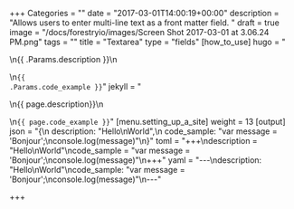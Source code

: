 +++
Categories = ""
date = "2017-03-01T14:00:19+00:00"
description = "Allows users to enter multi-line text as a front matter field. "
draft = true
image = "/docs/forestryio/images/Screen Shot 2017-03-01 at 3.06.24 PM.png"
tags = ""
title = "Textarea"
type = "fields"
[how_to_use]
hugo = "<p>\n{{ .Params.description }}\n</p>\n<code>{{ .Params.code_example }}</code>"
jekyll = "<p>\n{{ page.description}}\n</p>\n<code>{{ page.code_example }}</code>"
[menu.setting_up_a_site]
weight = 13
[output]
json = "{\n  description: \"Hello\\nWorld\",\n  code_sample: \"var message = 'Bonjour';\\nconsole.log(message)\"\n}"
toml = "+++\ndescription = \"Hello\\nWorld\"\ncode_sample = \"var message = 'Bonjour';\\nconsole.log(message)\"\n+++"
yaml = "---\ndescription: \"Hello\\nWorld\"\ncode_sample: \"var message = 'Bonjour';\\nconsole.log(message)\"\n---"

+++
